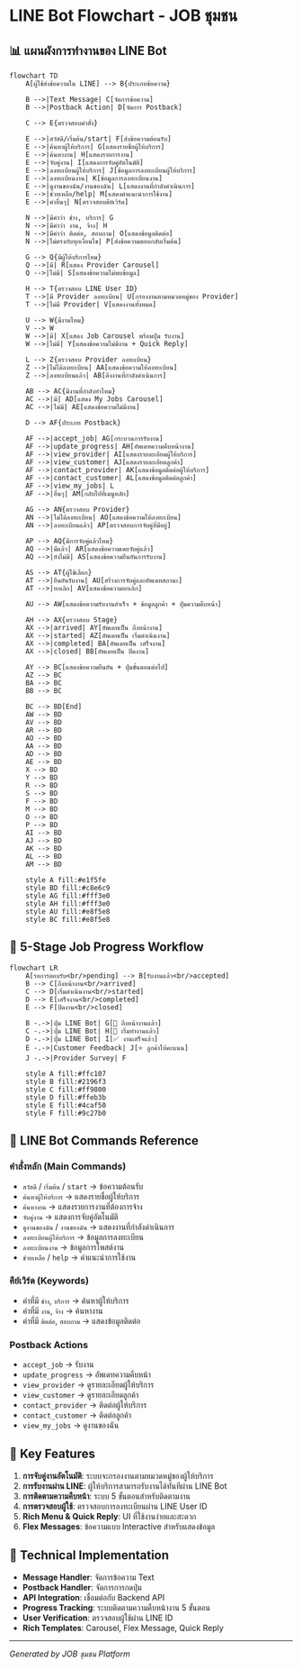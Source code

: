 # LINE Bot Flowchart - JOB ชุมชน

## 📊 แผนผังการทำงานของ LINE Bot

```mermaid
flowchart TD
    A[ผู้ใช้ส่งข้อความใน LINE] --> B{ประเภทข้อความ}
    
    B -->|Text Message| C[จัดการข้อความ]
    B -->|Postback Action| D[จัดการ Postback]
    
    C --> E{ตรวจสอบคำสั่ง}
    
    E -->|สวัสดี/เริ่มต้น/start| F[ส่งข้อความต้อนรับ]
    E -->|ค้นหาผู้ให้บริการ| G[แสดงรายชื่อผู้ให้บริการ]
    E -->|ค้นหางาน| H[แสดงรายการงาน]
    E -->|จับคู่งาน| I[แสดงการจับคู่อัตโนมัติ]
    E -->|ลงทะเบียนผู้ให้บริการ| J[ข้อมูลการลงทะเบียนผู้ให้บริการ]
    E -->|ลงทะเบียนงาน| K[ข้อมูลการลงทะเบียนงาน]
    E -->|ดูงานของฉัน/งานของฉัน| L[แสดงงานที่กำลังดำเนินการ]
    E -->|ช่วยเหลือ/help| M[แสดงคำแนะนำการใช้งาน]
    E -->|คำอื่นๆ| N[ตรวจสอบคีย์เวิร์ด]
    
    N -->|มีคำว่า ช่าง, บริการ| G
    N -->|มีคำว่า งาน, จ้าง| H
    N -->|มีคำว่า ติดต่อ, สอบถาม| O[แสดงข้อมูลติดต่อ]
    N -->|ไม่ตรงกับทุกเงื่อนไข| P[ส่งข้อความตอบกลับเริ่มต้น]
    
    G --> Q{มีผู้ให้บริการไหม}
    Q -->|มี| R[แสดง Provider Carousel]
    Q -->|ไม่มี| S[แสดงข้อความไม่พบข้อมูล]
    
    H --> T{ตรวจสอบ LINE User ID}
    T -->|มี Provider ลงทะเบียน| U[กรองงานตามหมวดหมู่ของ Provider]
    T -->|ไม่มี Provider| V[แสดงงานทั้งหมด]
    
    U --> W{มีงานไหม}
    V --> W
    W -->|มี| X[แสดง Job Carousel พร้อมปุ่ม รับงาน]
    W -->|ไม่มี| Y[แสดงข้อความไม่มีงาน + Quick Reply]
    
    L --> Z{ตรวจสอบ Provider ลงทะเบียน}
    Z -->|ไม่ได้ลงทะเบียน| AA[แสดงข้อความให้ลงทะเบียน]
    Z -->|ลงทะเบียนแล้ว| AB[ดึงงานที่กำลังดำเนินการ]
    
    AB --> AC{มีงานที่กำลังทำไหม}
    AC -->|มี| AD[แสดง My Jobs Carousel]
    AC -->|ไม่มี| AE[แสดงข้อความไม่มีงาน]
    
    D --> AF{ประเภท Postback}
    
    AF -->|accept_job| AG[กระบวนการรับงาน]
    AF -->|update_progress| AH[อัพเดทความคืบหน้างาน]
    AF -->|view_provider| AI[แสดงรายละเอียดผู้ให้บริการ]
    AF -->|view_customer| AJ[แสดงรายละเอียดลูกค้า]
    AF -->|contact_provider| AK[แสดงข้อมูลติดต่อผู้ให้บริการ]
    AF -->|contact_customer| AL[แสดงข้อมูลติดต่อลูกค้า]
    AF -->|view_my_jobs| L
    AF -->|อื่นๆ| AM[กลับไปที่เมนูหลัก]
    
    AG --> AN{ตรวจสอบ Provider}
    AN -->|ไม่ได้ลงทะเบียน| AO[แสดงข้อความให้ลงทะเบียน]
    AN -->|ลงทะเบียนแล้ว| AP[ตรวจสอบการจับคู่ที่มีอยู่]
    
    AP --> AQ{มีการจับคู่แล้วไหม}
    AQ -->|มีแล้ว| AR[แสดงข้อความเคยจับคู่แล้ว]
    AQ -->|ยังไม่มี| AS[แสดงข้อความยืนยันการรับงาน]
    
    AS --> AT{ผู้ใช้เลือก}
    AT -->|ยืนยันรับงาน| AU[สร้างการจับคู่และอัพเดทสถานะ]
    AT -->|ยกเลิก| AV[แสดงข้อความยกเลิก]
    
    AU --> AW[แสดงข้อความรับงานสำเร็จ + ข้อมูลลูกค้า + ปุ่มความคืบหน้า]
    
    AH --> AX{ตรวจสอบ Stage}
    AX -->|arrived| AY[อัพเดทเป็น ถึงหน้างาน]
    AX -->|started| AZ[อัพเดทเป็น เริ่มดำเนินงาน]
    AX -->|completed| BA[อัพเดทเป็น เสร็จงาน]
    AX -->|closed| BB[อัพเดทเป็น ปิดงาน]
    
    AY --> BC[แสดงข้อความยืนยัน + ปุ่มขั้นตอนต่อไป]
    AZ --> BC
    BA --> BC
    BB --> BC
    
    BC --> BD[End]
    AW --> BD
    AV --> BD
    AR --> BD
    AO --> BD
    AA --> BD
    AD --> BD
    AE --> BD
    X --> BD
    Y --> BD
    R --> BD
    S --> BD
    F --> BD
    M --> BD
    O --> BD
    P --> BD
    AI --> BD
    AJ --> BD
    AK --> BD
    AL --> BD
    AM --> BD

    style A fill:#e1f5fe
    style BD fill:#c8e6c9
    style AG fill:#fff3e0
    style AH fill:#fff3e0
    style AU fill:#e8f5e8
    style BC fill:#e8f5e8
```

## 🔄 5-Stage Job Progress Workflow

```mermaid
flowchart LR
    A[รอการตอบรับ<br/>pending] --> B[รับงานแล้ว<br/>accepted]
    B --> C[ถึงหน้างาน<br/>arrived]
    C --> D[เริ่มดำเนินงาน<br/>started]
    D --> E[เสร็จงาน<br/>completed]
    E --> F[ปิดงาน<br/>closed]
    
    B -.->|ปุ่ม LINE Bot| G[🚗 ถึงหน้างานแล้ว]
    C -.->|ปุ่ม LINE Bot| H[🔧 เริ่มทำงานแล้ว]
    D -.->|ปุ่ม LINE Bot| I[✅ งานเสร็จแล้ว]
    E -.->|Customer Feedback| J[⭐ ลูกค้าให้คะแนน]
    J -.->|Provider Survey| F
    
    style A fill:#ffc107
    style B fill:#2196f3
    style C fill:#ff9800
    style D fill:#ffeb3b
    style E fill:#4caf50
    style F fill:#9c27b0
```

## 📱 LINE Bot Commands Reference

### คำสั่งหลัก (Main Commands)
- `สวัสดี` / `เริ่มต้น` / `start` → ข้อความต้อนรับ
- `ค้นหาผู้ให้บริการ` → แสดงรายชื่อผู้ให้บริการ
- `ค้นหางาน` → แสดงรายการงานที่ต้องการจ้าง
- `จับคู่งาน` → แสดงการจับคู่อัตโนมัติ
- `ดูงานของฉัน` / `งานของฉัน` → แสดงงานที่กำลังดำเนินการ
- `ลงทะเบียนผู้ให้บริการ` → ข้อมูลการลงทะเบียน
- `ลงทะเบียนงาน` → ข้อมูลการโพสต์งาน
- `ช่วยเหลือ` / `help` → คำแนะนำการใช้งาน

### คีย์เวิร์ด (Keywords)
- คำที่มี `ช่าง`, `บริการ` → ค้นหาผู้ให้บริการ
- คำที่มี `งาน`, `จ้าง` → ค้นหางาน
- คำที่มี `ติดต่อ`, `สอบถาม` → แสดงข้อมูลติดต่อ

### Postback Actions
- `accept_job` → รับงาน
- `update_progress` → อัพเดทความคืบหน้า
- `view_provider` → ดูรายละเอียดผู้ให้บริการ
- `view_customer` → ดูรายละเอียดลูกค้า
- `contact_provider` → ติดต่อผู้ให้บริการ
- `contact_customer` → ติดต่อลูกค้า
- `view_my_jobs` → ดูงานของฉัน

## 🎯 Key Features

1. **การจับคู่งานอัตโนมัติ**: ระบบจะกรองงานตามหมวดหมู่ของผู้ให้บริการ
2. **การรับงานผ่าน LINE**: ผู้ให้บริการสามารถรับงานได้ทันทีผ่าน LINE Bot
3. **การติดตามความคืบหน้า**: ระบบ 5 ขั้นตอนสำหรับติดตามงาน
4. **การตรวจสอบผู้ใช้**: ตรวจสอบการลงทะเบียนผ่าน LINE User ID
5. **Rich Menu & Quick Reply**: UI ที่ใช้งานง่ายและสะดวก
6. **Flex Messages**: ข้อความแบบ Interactive สำหรับแสดงข้อมูล

## 🔧 Technical Implementation

- **Message Handler**: จัดการข้อความ Text
- **Postback Handler**: จัดการการกดปุ่ม
- **API Integration**: เชื่อมต่อกับ Backend API
- **Progress Tracking**: ระบบติดตามความคืบหน้างาน 5 ขั้นตอน
- **User Verification**: ตรวจสอบผู้ใช้ผ่าน LINE ID
- **Rich Templates**: Carousel, Flex Message, Quick Reply

---

*Generated by JOB ชุมชน Platform*